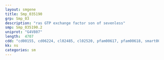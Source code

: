 ```yaml
---
layout: smgene
title: Smp_035190
grp: Smp_03
description: "ras GTP exchange factor son of sevenless"
smp: Smp_035190.2
uniprot: "G4V807"
length:  4707
cdd: "cd00155, cd06224, cl02485, cl02520, pfam00617, pfam00618, smart00147, smart00229"
kk: ns
categories: sm
---
```

